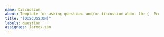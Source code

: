 ```yaml
---
name: Discussion
about: Template for asking questions and/or discussion about the {  Project Name Here  }
title: "[DISCUSSION]"
labels: question
assignees: Jarmos-san
---
```

